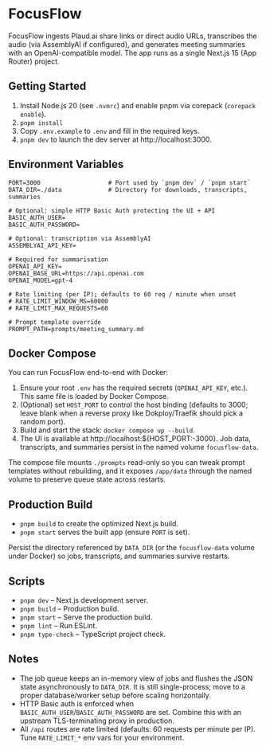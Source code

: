# FocusFlow

FocusFlow ingests Plaud.ai share links or direct audio URLs, transcribes the audio (via AssemblyAI if configured), and generates meeting summaries with an OpenAI-compatible model. The app runs as a single Next.js 15 (App Router) project.

## Getting Started

1. Install Node.js 20 (see `.nvmrc`) and enable pnpm via corepack (`corepack enable`).
2. `pnpm install`
3. Copy `.env.example` to `.env` and fill in the required keys.
4. `pnpm dev` to launch the dev server at http://localhost:3000.

## Environment Variables

```
PORT=3000                   # Port used by `pnpm dev` / `pnpm start`
DATA_DIR=./data             # Directory for downloads, transcripts, summaries

# Optional: simple HTTP Basic Auth protecting the UI + API
BASIC_AUTH_USER=
BASIC_AUTH_PASSWORD=

# Optional: transcription via AssemblyAI
ASSEMBLYAI_API_KEY=

# Required for summarisation
OPENAI_API_KEY=
OPENAI_BASE_URL=https://api.openai.com
OPENAI_MODEL=gpt-4

# Rate limiting (per IP); defaults to 60 req / minute when unset
# RATE_LIMIT_WINDOW_MS=60000
# RATE_LIMIT_MAX_REQUESTS=60

# Prompt template override
PROMPT_PATH=prompts/meeting_summary.md
```

## Docker Compose

You can run FocusFlow end-to-end with Docker:

1. Ensure your root `.env` has the required secrets (`OPENAI_API_KEY`, etc.). This same file is loaded by Docker Compose.
2. (Optional) set `HOST_PORT` to control the host binding (defaults to 3000; leave blank when a reverse proxy like Dokploy/Traefik should pick a random port).
3. Build and start the stack: `docker compose up --build`.
4. The UI is available at http://localhost:${HOST_PORT:-3000}. Job data, transcripts, and summaries persist in the named volume `focusflow-data`.

The compose file mounts `./prompts` read-only so you can tweak prompt templates without rebuilding, and it exposes `/app/data` through the named volume to preserve queue state across restarts.

## Production Build

- `pnpm build` to create the optimized Next.js build.
- `pnpm start` serves the built app (ensure `PORT` is set).

Persist the directory referenced by `DATA_DIR` (or the `focusflow-data` volume under Docker) so jobs, transcripts, and summaries survive restarts.

## Scripts

- `pnpm dev` – Next.js development server.
- `pnpm build` – Production build.
- `pnpm start` – Serve the production build.
- `pnpm lint` – Run ESLint.
- `pnpm type-check` – TypeScript project check.

## Notes

- The job queue keeps an in-memory view of jobs and flushes the JSON state asynchronously to `DATA_DIR`. It is still single-process; move to a proper database/worker setup before scaling horizontally.
- HTTP Basic auth is enforced when `BASIC_AUTH_USER`/`BASIC_AUTH_PASSWORD` are set. Combine this with an upstream TLS-terminating proxy in production.
- All `/api` routes are rate limited (defaults: 60 requests per minute per IP). Tune `RATE_LIMIT_*` env vars for your environment.
